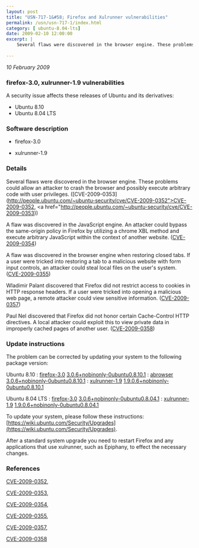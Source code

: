 ```yaml
---
layout: post
title: "USN-717-1&#58; Firefox and Xulrunner vulnerabilities"
permalink: /usn/usn-717-1/index.html
category: [ ubuntu-8.04-lts]
date: 2009-02-10 12:00:00
excerpt: |
    Several flaws were discovered in the browser engine. These problems could allow an attacker to crash the browser and possibly execute arbitrary code with user privileges. ([CVE-2009-0353](http://people.ubuntu.com/~ubuntu-security/cve/CVE-2009-0352">CVE-2009-0352</a>, <a href="http://people.ubuntu.com/~ubuntu-security/cve/CVE-2009-0353))
    
--- 
```

 
 

*10 February 2009*

### firefox-3.0, xulrunner-1.9 vulnerabilities

A security issue affects these releases of Ubuntu and its derivatives:

* Ubuntu 8.10
* Ubuntu 8.04 LTS

### Software description

* firefox-3.0 

* xulrunner-1.9 

### Details

Several flaws were discovered in the browser engine. These problems could allow an attacker to crash the browser and possibly execute arbitrary code with user privileges. ([CVE-2009-0353](http://people.ubuntu.com/~ubuntu-security/cve/CVE-2009-0352">CVE-2009-0352</a>, <a href="http://people.ubuntu.com/~ubuntu-security/cve/CVE-2009-0353))

A flaw was discovered in the JavaScript engine. An attacker could bypass the same-origin policy in Firefox by utilizing a chrome XBL method and execute arbitrary JavaScript within the context of another website. ([CVE-2009-0354](http://people.ubuntu.com/~ubuntu-security/cve/CVE-2009-0354))

A flaw was discovered in the browser engine when restoring closed tabs. If a user were tricked into restoring a tab to a malicious website with form input controls, an attacker could steal local files on the user&#39;s system. ([CVE-2009-0355](http://people.ubuntu.com/~ubuntu-security/cve/CVE-2009-0355))

Wladimir Palant discovered that Firefox did not restrict access to cookies in HTTP response headers. If a user were tricked into opening a malicious web page, a remote attacker could view sensitive information. ([CVE-2009-0357](http://people.ubuntu.com/~ubuntu-security/cve/CVE-2009-0357))

Paul Nel discovered that Firefox did not honor certain Cache-Control HTTP directives. A local attacker could exploit this to view private data in improperly cached pages of another user. ([CVE-2009-0358](http://people.ubuntu.com/~ubuntu-security/cve/CVE-2009-0358)) 

### Update instructions

The problem can be corrected by updating your system to the following package version:

Ubuntu 8.10
 : [firefox-3.0](https://launchpad.net/ubuntu/+source/firefox-3.0) <span> [3.0.6+nobinonly-0ubuntu0.8.10.1](https://launchpad.net/ubuntu/+source/firefox-3.0/3.0.6+nobinonly-0ubuntu0.8.10.1) </span> 
 : [abrowser](https://launchpad.net/ubuntu/+source/firefox-3.0) <span> [3.0.6+nobinonly-0ubuntu0.8.10.1](https://launchpad.net/ubuntu/+source/firefox-3.0/3.0.6+nobinonly-0ubuntu0.8.10.1) </span> 
 : [xulrunner-1.9](https://launchpad.net/ubuntu/+source/xulrunner-1.9) <span> [1.9.0.6+nobinonly-0ubuntu0.8.10.1](https://launchpad.net/ubuntu/+source/xulrunner-1.9/1.9.0.6+nobinonly-0ubuntu0.8.10.1) </span> 

Ubuntu 8.04 LTS
 : [firefox-3.0](https://launchpad.net/ubuntu/+source/firefox-3.0) <span> [3.0.6+nobinonly-0ubuntu0.8.04.1](https://launchpad.net/ubuntu/+source/firefox-3.0/3.0.6+nobinonly-0ubuntu0.8.04.1) </span> 
 : [xulrunner-1.9](https://launchpad.net/ubuntu/+source/xulrunner-1.9) <span> [1.9.0.6+nobinonly-0ubuntu0.8.04.1](https://launchpad.net/ubuntu/+source/xulrunner-1.9/1.9.0.6+nobinonly-0ubuntu0.8.04.1) </span> 

To update your system, please follow these instructions: [https://wiki.ubuntu.com/Security/Upgrades](https://wiki.ubuntu.com/Security/Upgrades).

After a standard system upgrade you need to restart Firefox and any applications that use xulrunner, such as Epiphany, to effect the necessary changes. 

### References

 
 [CVE-2009-0352](http://people.ubuntu.com/~ubuntu-security/cve/CVE-2009-0352), 

 [CVE-2009-0353](http://people.ubuntu.com/~ubuntu-security/cve/CVE-2009-0353), 

 [CVE-2009-0354](http://people.ubuntu.com/~ubuntu-security/cve/CVE-2009-0354), 

 [CVE-2009-0355](http://people.ubuntu.com/~ubuntu-security/cve/CVE-2009-0355), 

 [CVE-2009-0357](http://people.ubuntu.com/~ubuntu-security/cve/CVE-2009-0357), 

 [CVE-2009-0358](http://people.ubuntu.com/~ubuntu-security/cve/CVE-2009-0358)
 

